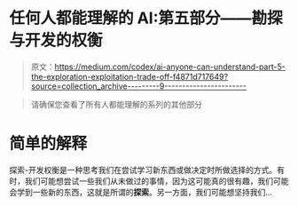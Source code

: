 # 任何人都能理解的 AI:第五部分——勘探与开发的权衡

> 原文：<https://medium.com/codex/ai-anyone-can-understand-part-5-the-exploration-exploitation-trade-off-f4871d717649?source=collection_archive---------9----------------------->

> 请确保您查看了所有人都能理解的系列的其他部分

# 简单的解释

探索-开发权衡是一种思考我们在尝试学习新东西或做决定时所做选择的方式。有时，我们可能想尝试一些我们从未做过的事情，因为这可能真的很有趣，我们可能会学到一些新的东西，这就是所谓的**探索**。另一方面，我们可能想坚持我们…